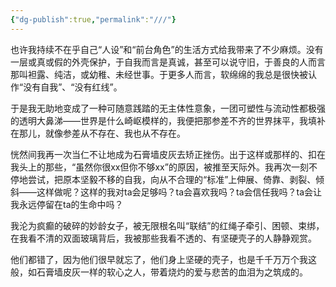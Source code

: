 ```yaml
---
{"dg-publish":true,"permalink":"///"}
---
```



也许我持续不在乎自己“人设”和“前台角色”的生活方式给我带来了不少麻烦。没有一层或真或假的外壳保护，于自我而言是真诚，甚至可以说守旧，于善良的人而言那叫袒露、纯洁，或幼稚、未经世事。于更多人而言，软绵绵的我总是很快被认作“没有自我”、“没有红线”。

于是我无助地变成了一种可随意践踏的无主体性意象，一团可塑性与流动性都极强的透明大鼻涕——世界是什么崎岖模样的，我便把那参差不齐的世界抹平，我填补在那儿，就像参差从不存在、我也从不存在。 

恍然间我再一次当仁不让地成为石膏墙皮灰去矫正挫伤。出于这样或那样的、扣在我头上的那些，“虽然你很xx但你不够xx”的原因，被推至天际外。我再次一刻不停地尝试，把原本坚毅不移的自我，向从不合理的“标准”上伸展、倚靠、剥裂、倾斜——这样做呢？这样的我对ta会足够吗？ta会喜欢我吗？ta会信任我吗？ta会让我永远停留在ta的生命中吗？ 

我沦为疯癫的破碎的妙龄女子，被无限根名叫“联结”的红绳子牵引、困顿、束绑，在我看不清的双面玻璃背后，我被那些我看不透的、有坚硬壳子的人静静观赏。 

他们都错了，因为他们很早就忘了，他们身上坚硬的壳子，也是千千万万个我这般，如石膏墙皮灰一样的软心之人，带着烧灼的爱与悲苦的血泪为之筑成的。
